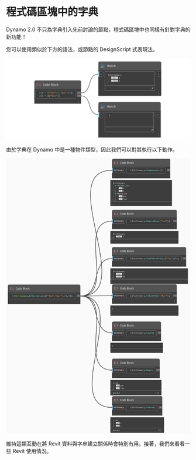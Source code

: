# 程式碼區塊中的字典 

Dynamo 2.0 不只為字典引入先前討論的節點，程式碼區塊中也同樣有針對字典的新功能！

您可以使用類似於下方的語法，或節點的 DesignScript 式表現法。

![](<../images/5-5/1/what is a dictionary - what are the changes (1) (2).jpg>)

由於字典在 Dynamo 中是一種物件類型，因此我們可以對其執行以下動作。

![](../images/5-5/3/dictionariesincb-actionswithcodeblocks.jpg)

維持這類互動在將 Revit 資料與字串建立關係時會特別有用。接著，我們來看看一些 Revit 使用情況。
